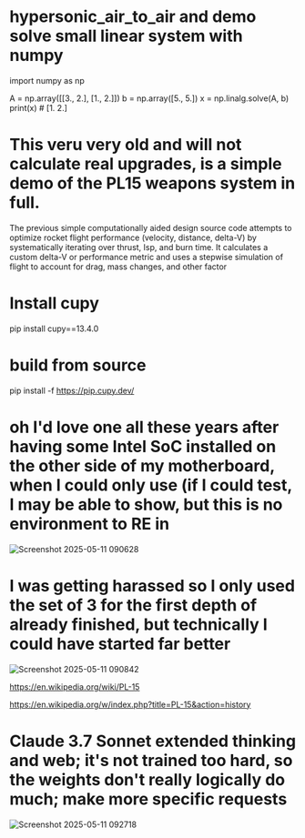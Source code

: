 # hypersonic_air_to_air and demo solve small linear system with numpy


import numpy as np


A = np.array([[3., 2.],
              [1., 2.]])
b = np.array([5., 5.])
x = np.linalg.solve(A, b)
print(x)  # [1. 2.]


# This veru very old and will not calculate real upgrades, is a simple demo of the PL15 weapons system in full. 

The previous simple computationally aided design source code attempts to optimize rocket flight performance (velocity, distance, delta-V) by systematically iterating over thrust, Isp, and burn time. It calculates a custom delta-V or performance metric and uses a stepwise simulation of flight to account for drag, mass changes, and other factor

# Install cupy 

pip install cupy==13.4.0

# build from source

pip install -f https://pip.cupy.dev/

# oh I'd love one all these years after having some Intel SoC installed on the other side of my motherboard, when I could only use (if I could test, I may be able to show, but this is no environment to RE in

![Screenshot 2025-05-11 090628](https://github.com/user-attachments/assets/650b70ff-8b55-42e2-9234-d4dd52db1b79)

# I was getting harassed so I only used the set of 3 for the first depth of already finished, but technically I could have started far better

![Screenshot 2025-05-11 090842](https://github.com/user-attachments/assets/a0313fe6-4b64-492e-9440-ff67fd040b56)

https://en.wikipedia.org/wiki/PL-15

https://en.wikipedia.org/w/index.php?title=PL-15&action=history

# Claude 3.7 Sonnet extended thinking and web; it's not trained too hard, so the weights don't really logically do much; make more specific requests


![Screenshot 2025-05-11 092718](https://github.com/user-attachments/assets/94285210-f2a7-4c00-8683-290989f99d95)
